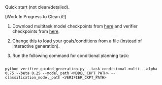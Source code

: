 Quick start (not clean/detailed).

[Work In Progress to Clean it!]

1. Download multitask model checkpoints from [here](https://drive.google.com/drive/folders/1pVbN83mdHMN7l2XbMeIEQRxfS9PPzt26?usp=share_link) and verifier checkpoints from [here](https://drive.google.com/drive/folders/1I3YfQRKJGYLI4jvwA_5yZD48K9cdFJgP?usp=sharing).

2. Change [this](https://github.com/allenai/script_kd/blob/385525e03865ae7cb87d4fb5692adeb89552f869/demo_scriptkd_decoding/demo_stepbeam_generation.py#L163-L167) to load your goals/conditions from a file (instead of interactive generation).

3. Run the following command for conditional planning task: 

```

python verifier_guided_generation.py --task conditional-multi --alpha 0.75 --beta 0.25 --model_path <MODEL_CKPT_PATH> --classification_model_path <VERIFIER_CKPT_PATH>
```
